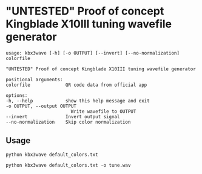 # "UNTESTED" Proof of concept Kingblade X10III tuning wavefile generator

    usage: kbx3wave [-h] [-o OUTPUT] [--invert] [--no-normalization] colorfile

    "UNTESTED" Proof of concept Kingblade X10III tuning wavefile generator

    positional arguments:
    colorfile             QR code data from official app

    options:
    -h, --help            show this help message and exit
    -o OUTPUT, --output OUTPUT
                            Write wavefile to OUTPUT
    --invert              Invert output signal
    --no-normalization    Skip color normalization


## Usage

    python kbx3wave default_colors.txt

    python kbx3wave default_colors.txt -o tune.wav
